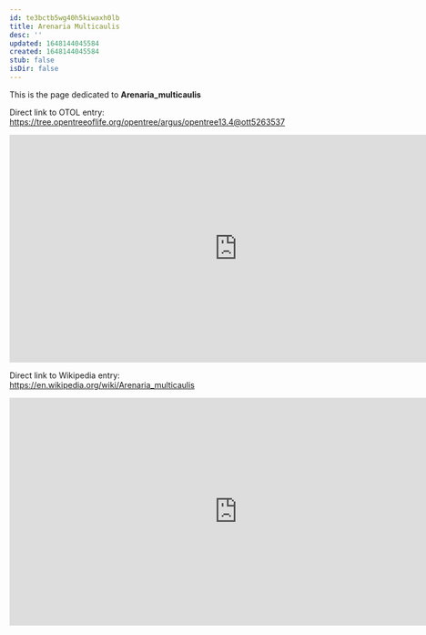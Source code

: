 ```yaml
---
id: te3bctb5wg40h5kiwaxh0lb
title: Arenaria Multicaulis
desc: ''
updated: 1648144045584
created: 1648144045584
stub: false
isDir: false
---
```

This is the page dedicated to **Arenaria_multicaulis**


Direct link to OTOL entry: https://tree.opentreeoflife.org/opentree/argus/opentree13.4@ott5263537



<html>
    <body>
    <iframe src="https://tree.opentreeoflife.org/opentree/argus/opentree13.4@ott5263537"
    width="800" height="400" frameborder="0" allowfullscreen> </iframe>
    </body>
</html>
    


Direct link to Wikipedia entry: https://en.wikipedia.org/wiki/Arenaria_multicaulis



<html>
    <body>
    <iframe src="https://en.wikipedia.org/wiki/Arenaria_multicaulis"
    width="800" height="400" frameborder="0" allowfullscreen> </iframe>
    </body>
</html>
    
